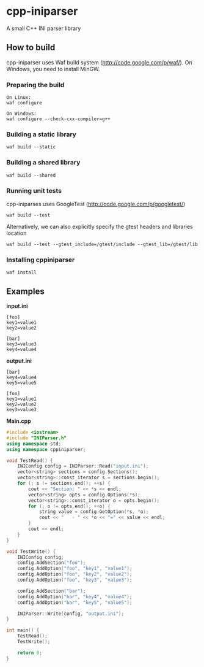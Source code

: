 cpp-iniparser
=============

A small C++ INI parser library

How to build
------------
cpp-iniparser uses Waf build system (http://code.google.com/p/waf/).
On Windows, you need to install MinGW.

### Preparing the build ###
    On Linux:
    waf configure

    On Windows:
    waf configure --check-cxx-compiler=g++

### Building a static library ###
    waf build --static

### Building a shared library ###
    waf build --shared

### Running unit tests ###
cpp-iniparses uses GoogleTest (http://code.google.com/p/googletest/)

    waf build --test

Alternatively, we can also explicitly specify the gtest headers and libraries location

    waf build --test --gtest_include=/gtest/include --gtest_lib=/gtest/lib

### Installing cppiniparser ###
    waf install

Examples
--------
__input.ini__

    [foo]
    key1=value1
    key2=value2
    
    [bar]
    key3=value3
    key4=value4

__output.ini__

    [bar]
    key4=value4
    key5=value5
    
    [foo]
    key1=value1
    key2=value2
    key3=value3

__Main.cpp__
```c++
#include <iostream>
#include "INIParser.h"
using namespace std;
using namespace cppiniparser;

void TestRead() {
    INIConfig config = INIParser::Read("input.ini");
    vector<string> sections = config.Sections();
    vector<string>::const_iterator s = sections.begin();
    for (; s != sections.end(); ++s) {
        cout << "Section: " << *s << endl;
        vector<string> opts = config.Options(*s);
        vector<string>::const_iterator o = opts.begin();
        for (; o != opts.end(); ++o) {
            string value = config.GetOption(*s, *o);
            cout << "   - " << *o << "=" << value << endl;
        }
        cout << endl;
    }
}

void TestWrite() {
    INIConfig config;
    config.AddSection("foo");
    config.AddOption("foo", "key1", "value1");
    config.AddOption("foo", "key2", "value2");
    config.AddOption("foo", "key3", "value3");

    config.AddSection("bar");
    config.AddOption("bar", "key4", "value4");
    config.AddOption("bar", "key5", "value5");

    INIParser::Write(config, "output.ini");
}

int main() {
    TestRead();
    TestWrite();

    return 0;
}
```
